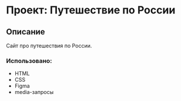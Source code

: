 # Проект: Путешествие по России
## Описание
Сайт про путешествия по России.
### Использовано:
* HTML
* CSS
* Figma
* media-запросы

